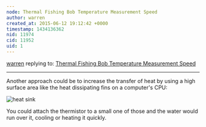 ```yaml
---
node: Thermal Fishing Bob Temperature Measurement Speed
author: warren
created_at: 2015-06-12 19:12:42 +0000
timestamp: 1434136362
nid: 11974
cid: 11952
uid: 1
---
```




[warren](../profile/warren) replying to: [Thermal Fishing Bob Temperature Measurement Speed](../notes/neilhendrick/06-11-2015/thermal-fishing-bob-temperature-measurement-speed)

----
Another approach could be to increase the transfer of heat by using a high surface area like the heat dissipating fins on a computer's CPU: 

![heat sink](http://image.made-in-china.com/2f0j00LezQRnoMChcv/Aluminium-Heat-Sink.jpg)

You could attach the thermistor to a small one of those and the water would run over it, cooling or heating it quickly. 